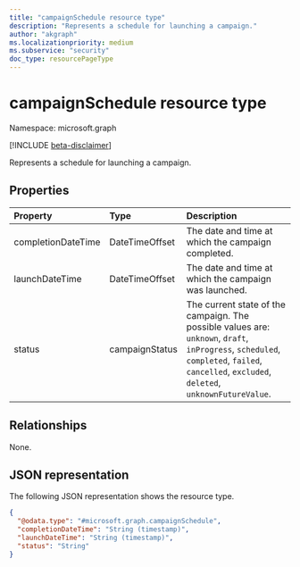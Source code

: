 ```yaml
---
title: "campaignSchedule resource type"
description: "Represents a schedule for launching a campaign."
author: "akgraph"
ms.localizationpriority: medium
ms.subservice: "security"
doc_type: resourcePageType
---
```


# campaignSchedule resource type

Namespace: microsoft.graph

[!INCLUDE [beta-disclaimer](../../includes/beta-disclaimer.md)]

Represents a schedule for launching a campaign.

## Properties
|Property|Type|Description|
|:---|:---|:---|
|completionDateTime|DateTimeOffset|The date and time at which the campaign completed.|
|launchDateTime|DateTimeOffset|The date and time at which the campaign was launched.|
|status|campaignStatus|The current state of the campaign. The possible values are: `unknown`, `draft`, `inProgress`, `scheduled`, `completed`, `failed`, `cancelled`, `excluded`, `deleted`, `unknownFutureValue`.|

## Relationships
None.

## JSON representation
The following JSON representation shows the resource type.
<!-- {
  "blockType": "resource",
  "@odata.type": "microsoft.graph.campaignSchedule"
}
-->
``` json
{
  "@odata.type": "#microsoft.graph.campaignSchedule",
  "completionDateTime": "String (timestamp)",
  "launchDateTime": "String (timestamp)",
  "status": "String"
}
```

